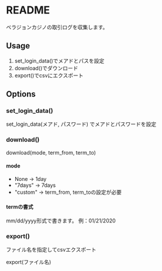 # README

ベラジョンカジノの取引ログを収集します。

## Usage

1. set_login_data()でメアドとパスを設定
2. download()でダウンロード
3. export()でcsvにエクスポート

## Options

### set_login_data()

set_login_data(メアド, パスワード)
でメアドとパスワードを設定

### download()

download(mode, term_from, term_to)

#### mode

- None -> 1day
- "7days" -> 7days
- "custom" -> term_from, term_toの設定が必要

#### termの書式

mm/dd/yyyy形式で書きます。
例：01/21/2020

### export()

ファイル名を指定してcsvエクスポート

export(ファイル名)